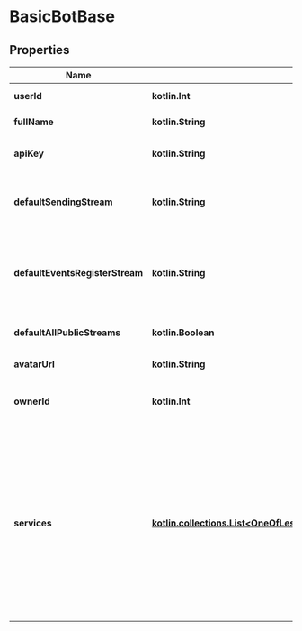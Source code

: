 
# BasicBotBase

## Properties
Name | Type | Description | Notes
------------ | ------------- | ------------- | -------------
**userId** | **kotlin.Int** | The user id of the bot.  |  [optional]
**fullName** | **kotlin.String** | The full name of the bot.  |  [optional]
**apiKey** | **kotlin.String** | The API key of the bot which it uses to make API requests.  |  [optional]
**defaultSendingStream** | **kotlin.String** | The default sending stream of the bot. Null if the bot doesn&#39;t have a default sending stream.  |  [optional]
**defaultEventsRegisterStream** | **kotlin.String** | The default stream for which the bot receives events/register data. Null if the bot doesn&#39;t have such a default stream.  |  [optional]
**defaultAllPublicStreams** | **kotlin.Boolean** | Whether the bot can send messages to all streams by default.  |  [optional]
**avatarUrl** | **kotlin.String** | The URL of the bot&#39;s avatar.  |  [optional]
**ownerId** | **kotlin.Int** | The user id of the bot&#39;s owner.  Null if the bot has no owner.  |  [optional]
**services** | [**kotlin.collections.List&lt;OneOfLessThanObjectCommaObjectGreaterThan&gt;**](OneOfLessThanObjectCommaObjectGreaterThan.md) | The \&quot;Services\&quot; array contains extra configuration fields only relevant for Outgoing webhook bots and Embedded bots.  It is always a single-element array.  We consider this part of the Zulip API to be unstable; it is used only for UI elements for administering bots and is likely to change.  |  [optional]



